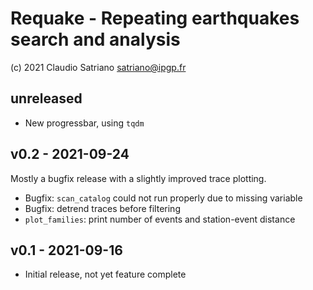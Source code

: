 # Requake - Repeating earthquakes search and analysis
(c) 2021 Claudio Satriano <satriano@ipgp.fr>

## unreleased
  - New progressbar, using `tqdm`

## v0.2 - 2021-09-24
Mostly a bugfix release with a slightly improved trace plotting.

  - Bugfix: `scan_catalog` could not run properly due to missing variable
  - Bugfix: detrend traces before filtering
  - `plot_families`: print number of events and station-event distance

## v0.1 - 2021-09-16
  - Initial release, not yet feature complete
